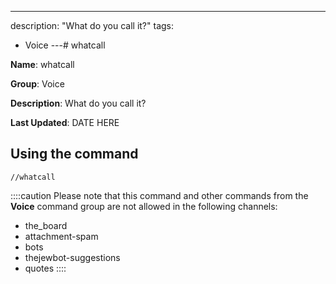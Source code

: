 ---
description: "What do you call it?"
tags:
  - Voice
---# whatcall

**Name**: whatcall

**Group**: Voice

**Description**: What do you call it?

**Last Updated**: DATE HERE

## Using the command

    //whatcall

::::caution Please note that this command and other commands from the **Voice** command group are not allowed in the following channels:
- the_board
- attachment-spam
- bots
- thejewbot-suggestions
- quotes
::::